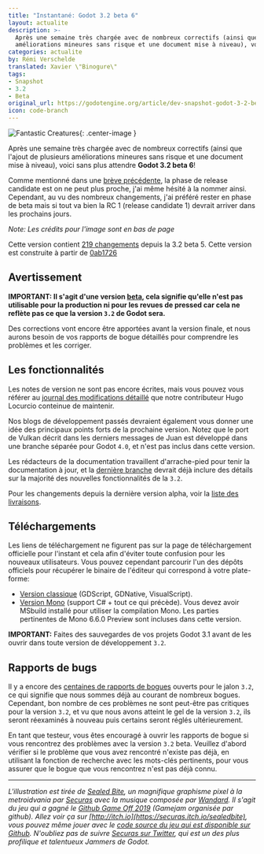 ```yaml
---
title: "Instantané: Godot 3.2 beta 6"
layout: actualite
description: >-
  Après une semaine très chargée avec de nombreux correctifs (ainsi que l'ajout de plusieurs
  améliorations mineures sans risque et une document mise à niveau), voici sans plus attendre Godot 3.2 beta 6!
categories: actualite
by: Rémi Verschelde 
translated: Xavier \"Binogure\"
tags:
- Snapshot
- 3.2
- Beta
original_url: https://godotengine.org/article/dev-snapshot-godot-3-2-beta-6
icon: code-branch
---
```


![Fantastic Creatures](https://godotengine.org/storage/app/uploads/public/5e1/9ae/32b/5e19ae32b8b87812018580.png){: .center-image }

Après une semaine très chargée avec de nombreux correctifs (ainsi que l'ajout de plusieurs améliorations mineures sans risque et une document mise à niveau), voici sans plus attendre **Godot 3.2 beta 6**!

Comme mentionné dans une [brève précédente](https://godotengine.org/article/dev-snapshot-godot-3-2-beta-5), la phase de release candidate est on ne peut plus proche, j'ai même hésité à la nommer ainsi. Cependant, au vu des nombreux changements, j'ai préféré rester en phase de beta mais si tout va bien la RC 1 (release candidate 1) devrait arriver dans les prochains jours.

*Note: Les crédits pour l'image sont en bas de page*

Cette version contient [219 changements](https://github.com/godotengine/godot/compare/399e53e8c328f47bc116b743cd19c66c83e1122b...0ab1726b43dbe81c96d208a41a582435b76fd058) depuis la 3.2 beta 5. Cette version est construite à partir de [0ab1726](https://github.com/godotengine/godot/commit/0ab1726b43dbe81c96d208a41a582435b76fd058)

## Avertissement
**IMPORTANT: Il s'agit d'une version [beta](https://en.wikipedia.org/wiki/Software_release_life_cycle#Beta), cela signifie qu'elle n'est pas utilisable pour la production ni pour les revues de pressed car cela ne reflète pas ce que la version `3.2` de Godot sera.**

Des corrections vont encore être apportées avant la version finale, et nous aurons besoin de vos rapports de bogue détaillés pour comprendre les problèmes et les corriger.

## Les fonctionnalités
Les notes de version ne sont pas encore écrites, mais vous pouvez vous référer au [journal des modifications détaillé](https://gist.github.com/Calinou/49aefe52ce8f67ffa3f743932123d14f) que notre contributeur Hugo Locurcio conteinue de maintenir.

Nos blogs de développement passés devraient également vous donner une idée des principaux points forts de la prochaine version. Notez que le port de Vulkan décrit dans les derniers messages de Juan est développé dans une branche séparée pour Godot `4.0`, et n'est pas inclus dans cette version.

Les rédacteurs de la documentation travaillent d'arrache-pied pour tenir la documentation à jour, et la [dernière branche](https://docs.godotengine.org/fr/latest/) devrait déjà inclure des détails sur la majorité des nouvelles fonctionnalités de la `3.2`.

Pour les changements depuis la dernière version alpha, voir la [liste des livraisons](https://github.com/godotengine/godot/compare/399e53e8c328f47bc116b743cd19c66c83e1122b...0ab1726b43dbe81c96d208a41a582435b76fd058).

## Téléchargements
Les liens de téléchargement ne figurent pas sur la page de téléchargement officielle pour l'instant et cela afin d'éviter toute confusion pour les nouveaux utilisateurs. Vous pouvez cependant parcourir l'un des dépôts officiels pour récupérer le binaire de l'éditeur qui correspond à votre plate-forme:

- [Version classique](https://downloads.tuxfamily.org/godotengine/3.2/beta6/) (GDScript, GDNative, VisualScript).
- [Version Mono](https://downloads.tuxfamily.org/godotengine/3.2/beta6/mono/) (support C# + tout ce qui précède). Vous devez avoir MSbuild installé pour utiliser la compilation Mono. Les parties pertinentes de Mono 6.6.0 Preview sont incluses dans cette version.

**IMPORTANT:** Faites des sauvegardes de vos projets Godot 3.1 avant de les ouvrir dans toute version de développement `3.2`.

## Rapports de bugs
Il y a encore des [centaines de rapports de bogues](https://github.com/godotengine/godot/issues?utf8=%E2%9C%93&q=is%3Aopen+is%3Aissue+milestone%3A3.2+label%3Abug+) ouverts pour le jalon `3.2`, ce qui signifie que nous sommes déjà au courant de nombreux bogues. Cependant, bon nombre de ces problèmes ne sont peut-être pas critiques pour la version `3.2`, et vu que nous avons atteint le gel de la version `3.2`, ils seront réexaminés à nouveau puis certains seront réglés ultérieurement.

En tant que testeur, vous êtes encouragé à ouvrir les rapports de bogue si vous rencontrez des problèmes avec la version `3.2` beta. Veuillez d'abord vérifier si le problème que vous avez rencontré n'existe pas déjà, en utilisant la fonction de recherche avec les mots-clés pertinents, pour vous assurer que le bogue que vous rencontrez n'est pas déjà connu.

----

*L'illustration est tirée de [Sealed Bite](https://securas.itch.io/sealedbite), un magnifique graphisme pixel à la metroidvania par [Securas](https://twitter.com/Securas2010) avec la musique composée par [Wandard](https://soundcloud.com/fabienmerten). Il s'agit du jeu qui a gagné le [Github Game Off 2019](https://itch.io/jam/game-off-2019) (Gamejam organisée par github).
Allez voir ça sur [http://itch.io](https://securas.itch.io/sealedbite), vous pouvez même jouer avec le [code source du jeu qui est disponible sur Github](https://github.com/securas/SealedBite). N'oubliez pas de suivre [Securas sur Twitter](https://twitter.com/Securas2010), qui est un des plus profilique et talentueux Jammers de Godot.*
